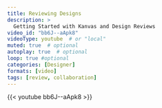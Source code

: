 ```yaml
---
title: Reviewing Designs
description: >
  Getting Started with Kanvas and Design Reviews
video_id: "bb6J--aApk8"
videoType: youtube  # or "local"
muted: true  # optional
autoplay: true  # optional
loop: true #optional
categories: [Designer]
formats: [video]
tags: [review, collaboration]
---
```


{{< youtube bb6J--aApk8 >}}